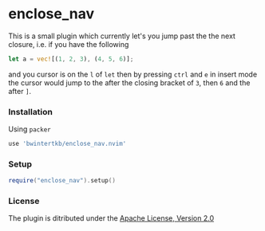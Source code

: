 # enclose_nav
This is a small plugin which currently let's you jump past the the next closure, i.e. if you have the following
```rust
let a = vec![(1, 2, 3), (4, 5, 6)];
```
and you cursor is on the `l` of `let` then by pressing `ctrl` and `e` in insert mode the cursor would jump to the after the closing bracket of `3`, then `6` and the after `]`.
### Installation
Using `packer`
```lua
use 'bwintertkb/enclose_nav.nvim'
```
### Setup
```lua
require("enclose_nav").setup()
```
### License
The plugin is ditributed under the [Apache License, Version 2.0](https://opensource.org/licenses/Apache-2.0)
